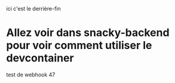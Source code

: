 ici c'est le derrière-fin

# Allez voir dans snacky-backend pour voir comment utiliser le devcontainer

test de webhook 47
